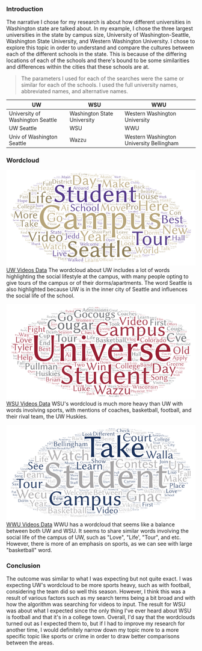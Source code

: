 ### Introduction

The narrative I chose for my research is about how different universities in Washington state are talked about. In my example, I chose the three largest universities in the state by campus size, University of Washington-Seattle, Washington State University, and Western Washington University. I chose to explore this topic in order to understand and compare the cultures between each of the different schools in the state. This is because of the differing locations of each of the schools and there's bound to be some similarities and differences within the cities that these schools are at.

> The parameters I used for each of the searches were the same or similar for each of the schools. I used the full university names, abbreviated names, and alternative names.

| UW | WSU | WWU
| ----------- | ----------- | -----------
| University of Washington Seattle | Washington State University | Western Washington University
| UW Seattle | WSU | WWU
| Univ of Washington Seattle | Wazzu | Western Washington University Bellingham

### Wordcloud
![uw videos](/img/uw.png)
[UW Videos Data](/assets/uw_videos.csv)
The wordcloud about UW includes a lot of words highlighting the social lifestyle at the campus, with many people opting to give tours of the campus or of their dorms/apartments. The word Seattle is also highlighted because UW is in the inner city of Seattle and influences the social life of the school.

![wsu videos](/img/wsu.png)
[WSU Videos Data](/assets/wsu_videos.csv)
WSU's wordcloud is much more heavy than UW with words involving sports, with mentions of coaches, basketball, football, and their rival team, the UW Huskies.

![wwu videos](/img/wwu.png)
[WWU Videos Data](/assets/wwu_videos.csv)
WWU has a wordcloud that seems like a balance between both UW and WSU. It seems to share similar words involving the social life of the campus of UW, such as "Love", "Life', "Tour", and etc. However, there is more of an emphasis on sports, as we can see with large "basketball" word.

### Conclusion
The outcome was similar to what I was expecting but not quite exact. I was expecting UW's wordcloud to be more sports heavy, such as with football, considering the team did so well this season. However, I think this was a result of various factors such as my search terms being a bit broad and with how the algorithm was searching for videos to input. The result for WSU was about what I expected since the only thing I've ever heard about WSU is football and that it's in a college town.
Overall, I'd say that the wordclouds turned out as I expected them to, but if I had to improve my research for another time, I would definitely narrow down my topic more to a more specific topic like sports or crime in order to draw better comparisons between the areas.